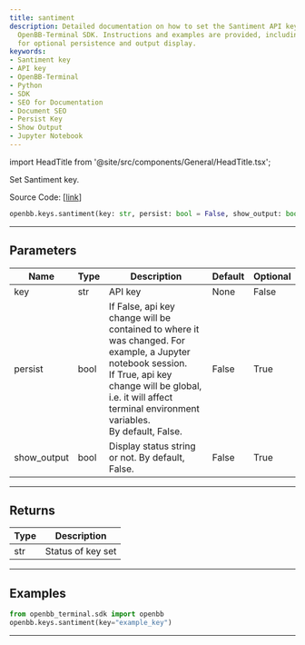 ```yaml
---
title: santiment
description: Detailed documentation on how to set the Santiment API key using the
  OpenBB-Terminal SDK. Instructions and examples are provided, including parameters
  for optional persistence and output display.
keywords:
- Santiment key
- API key
- OpenBB-Terminal
- Python
- SDK
- SEO for Documentation
- Document SEO
- Persist Key
- Show Output
- Jupyter Notebook
---
```


import HeadTitle from '@site/src/components/General/HeadTitle.tsx';

<HeadTitle title="santiment - Keys - Reference | OpenBB SDK Docs" />

Set Santiment key.

Source Code: [[link](https://github.com/OpenBB-finance/OpenBBTerminal/tree/main/openbb_terminal/keys_model.py#L2335)]

```python
openbb.keys.santiment(key: str, persist: bool = False, show_output: bool = False)
```

---

## Parameters

| Name | Type | Description | Default | Optional |
| ---- | ---- | ----------- | ------- | -------- |
| key | str | API key | None | False |
| persist | bool | If False, api key change will be contained to where it was changed. For example, a Jupyter notebook session.<br/>If True, api key change will be global, i.e. it will affect terminal environment variables.<br/>By default, False. | False | True |
| show_output | bool | Display status string or not. By default, False. | False | True |


---

## Returns

| Type | Description |
| ---- | ----------- |
| str | Status of key set |
---

## Examples

```python
from openbb_terminal.sdk import openbb
openbb.keys.santiment(key="example_key")
```

---

